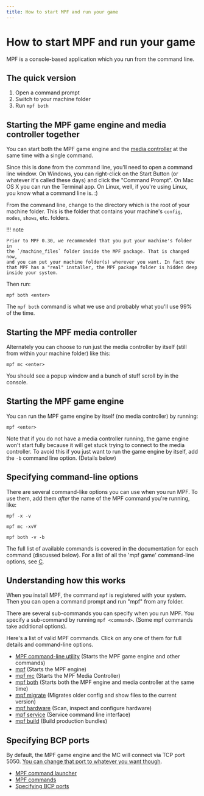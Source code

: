 ```yaml
---
title: How to start MPF and run your game
---
```


# How to start MPF and run your game


MPF is a console-based application which you run from the command line.

## The quick version

1.  Open a command prompt
2.  Switch to your machine folder
3.  Run `mpf both`

## Starting the MPF game engine and media controller together

You can start both the MPF game engine and the
[media controller](../start/media_controller.md) at the same time with a single command.

Since this is done from the command line, you'll need to open a command
line window. On Windows, you can right-click on the Start Button (or
whatever it's called these days) and click the "Command Prompt". On
Mac OS X you can run the Terminal app. On Linux, well, if you're using
Linux, you know what a command line is. :)

From the command line, change to the directory which is the root of your
machine folder. This is the folder that contains your machine's
`config`, `modes`, `shows`, etc. folders.

!!! note

    Prior to MPF 0.30, we recommended that you put your machine's folder in
    the `/machine_files` folder inside the MPF package. That is changed now,
    and you can put your machine folder(s) wherever you want. In fact now
    that MPF has a "real" installer, the MPF package folder is hidden deep
    inside your system.

Then run:

``` console
mpf both <enter>
```

The `mpf both` command is what we use and probably what you'll use 99%
of the time.

## Starting the MPF media controller

Alternately you can choose to run just the media controller by itself
(still from within your machine folder) like this:

``` console
mpf mc <enter>
```

You should see a popup window and a bunch of stuff scroll by in the
console.

## Starting the MPF game engine

You can run the MPF game engine by itself (no media controller) by running:

``` console
mpf <enter>
```

Note that if you do not have a media controller running, the game engine
won't start fully because it will get stuck trying to connect to the
media controller. To avoid this if you just want to run the game engine
by itself, add the `-b` command line option. (Details below)

## Specifying command-line options

There are several command-like options you can use when you run MPF. To
use them, add them *after* the name of the MPF command you're running,
like:

``` console
mpf -x -v

mpf mc -xvV

mpf both -v -b
```

The full list of available commands is covered in the documentation for
each command (discussed below). For a list of all the 'mpf game' command-line options, see [C](../running/commands/game.md).

## Understanding how this works

When you install MPF, the command `mpf` is registered with your system.
Then you can open a command prompt and run "mpf" from any folder.

There are several sub-commands you can specify when you run MPF. You
specify a sub-command by running `mpf <command>`. (Some mpf commands
take additional options).

Here's a list of valid MPF commands. Click on any one of them for full
details and command-line options.

* [MPF command-line utility](mpf.md) (Starts the MPF game engine and other commands)
* [mpf](commands/game.md) (Starts the MPF engine)
* [mpf mc](commands/mc.md) (Starts the MPF Media Controller)
* [mpf both](commands/both.md) (Starts both the MPF engine and media controller at the same time)
* [mpf migrate](commands/migrate.md) (Migrates older config and show files to the current version)
* [mpf hardware](commands/hardware.md) (Scan, inspect and configure hardware)
* [mpf service](commands/service.md) (Service command line interface)
* [mpf build](commands/build.md) (Build production bundles)

## Specifying BCP ports

By default, the MPF game engine and the MC will connect via TCP port 5050.
[You can change that port to whatever you want though](ports.md).

* [MPF command launcher](mpf.md)
* [MPF commands](commands/index.md)
* [Specifying BCP ports](ports.md)
